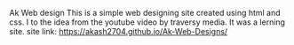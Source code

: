 Ak Web design 
This is a simple web designing site created using html and css.
I to the idea from the youtube video by traversy media. It was a lerning site.
site link:  https://akash2704.github.io/Ak-Web-Designs/

